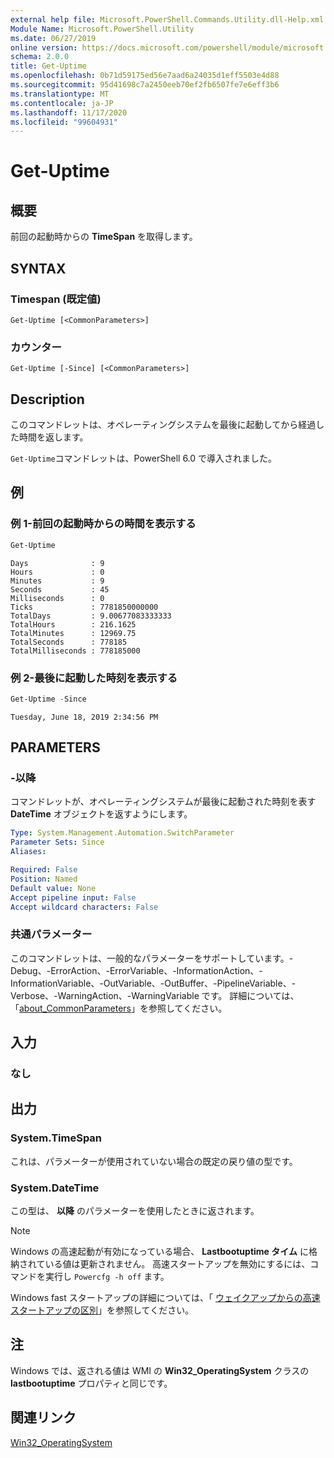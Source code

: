 ```yaml
---
external help file: Microsoft.PowerShell.Commands.Utility.dll-Help.xml
Module Name: Microsoft.PowerShell.Utility
ms.date: 06/27/2019
online version: https://docs.microsoft.com/powershell/module/microsoft.powershell.utility/get-uptime?view=powershell-7.2&WT.mc_id=ps-gethelp
schema: 2.0.0
title: Get-Uptime
ms.openlocfilehash: 0b71d59175ed56e7aad6a24035d1eff5503e4d88
ms.sourcegitcommit: 95d41698c7a2450eeb70ef2fb6507fe7e6eff3b6
ms.translationtype: MT
ms.contentlocale: ja-JP
ms.lasthandoff: 11/17/2020
ms.locfileid: "99604931"
---
```

# Get-Uptime

## 概要
前回の起動時からの **TimeSpan** を取得します。

## SYNTAX

### Timespan (既定値)

```
Get-Uptime [<CommonParameters>]
```

### カウンター

```
Get-Uptime [-Since] [<CommonParameters>]
```

## Description

このコマンドレットは、オペレーティングシステムを最後に起動してから経過した時間を返します。

`Get-Uptime`コマンドレットは、PowerShell 6.0 で導入されました。

## 例

### 例 1-前回の起動時からの時間を表示する

```powershell
Get-Uptime
```

```Output
Days              : 9
Hours             : 0
Minutes           : 9
Seconds           : 45
Milliseconds      : 0
Ticks             : 7781850000000
TotalDays         : 9.00677083333333
TotalHours        : 216.1625
TotalMinutes      : 12969.75
TotalSeconds      : 778185
TotalMilliseconds : 778185000
```

### 例 2-最後に起動した時刻を表示する

```powershell
Get-Uptime -Since
```

```Output
Tuesday, June 18, 2019 2:34:56 PM
```

## PARAMETERS

### -以降

コマンドレットが、オペレーティングシステムが最後に起動された時刻を表す **DateTime** オブジェクトを返すようにします。

```yaml
Type: System.Management.Automation.SwitchParameter
Parameter Sets: Since
Aliases:

Required: False
Position: Named
Default value: None
Accept pipeline input: False
Accept wildcard characters: False
```

### 共通パラメーター

このコマンドレットは、一般的なパラメーターをサポートしています。-Debug、-ErrorAction、-ErrorVariable、-InformationAction、-InformationVariable、-OutVariable、-OutBuffer、-PipelineVariable、-Verbose、-WarningAction、-WarningVariable です。 詳細については、「[about_CommonParameters](https://go.microsoft.com/fwlink/?LinkID=113216)」を参照してください。

## 入力

### なし

## 出力

### System.TimeSpan

これは、パラメーターが使用されていない場合の既定の戻り値の型です。

### System.DateTime

この型は、 **以降** のパラメーターを使用したときに返されます。

> [!NOTE]
> Windows の高速起動が有効になっている場合、 **Lastbootuptime タイム** に格納されている値は更新されません。 高速スタートアップを無効にするには、コマンドを実行し `Powercfg -h off` ます。
>
> Windows fast スタートアップの詳細については、「 [ウェイクアップからの高速スタートアップの区別](/windows-hardware/drivers/kernel/distinguishing-fast-startup-from-wake-from-hibernation)」を参照してください。

## 注

Windows では、返される値は WMI の **Win32_OperatingSystem** クラスの **lastbootuptime** プロパティと同じです。

## 関連リンク

[Win32_OperatingSystem](/windows/win32/cimwin32prov/win32-operatingsystem#properties)

